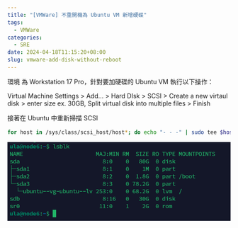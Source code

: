 ```yaml
---
title: "[VMWare] 不重開機為 Ubuntu VM 新增硬碟"
tags:
  - VMWare
categories:
  - SRE
date: 2024-04-18T11:15:20+08:00
slug: vmware-add-disk-without-reboot
---
```


環境 為 Workstation 17 Pro，針對要加硬碟的 Ubuntu VM 執行以下操作：

Virtual Machine Settings > Add… > Hard DIsk > SCSI > Create a new virtaul disk > enter size ex. 30GB, Split virtual disk into multiple files > Finish

<!--more-->

接著在 Ubuntu 中重新掃描 SCSI

```bash
for host in /sys/class/scsi_host/host*; do echo "- - -" | sudo tee $host/scan; done
```

![](pic.png)

